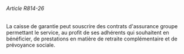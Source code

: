 ###### Article R814-26

La caisse de garantie peut souscrire des contrats d'assurance groupe permettant le service, au profit de ses adhérents qui souhaitent en bénéficier, de prestations en matière de retraite complémentaire et de prévoyance sociale.

